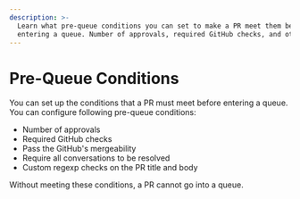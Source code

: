 ```yaml
---
description: >-
  Learn what pre-queue conditions you can set to make a PR meet them before
  entering a queue. Number of approvals, required GitHub checks, and others.
---
```


# Pre-Queue Conditions

You can set up the conditions that a PR must meet before entering a queue. You can configure following pre-queue conditions:

* Number of approvals
* Required GitHub checks
* Pass the GitHub's mergeability
* Require all conversations to be resolved
* Custom regexp checks on the PR title and body

Without meeting these conditions, a PR cannot go into a queue.
